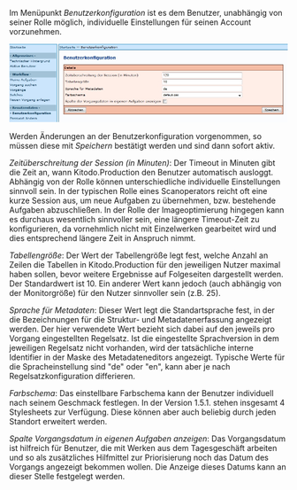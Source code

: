 Im Menüpunkt *Benutzerkonfiguration* ist es dem Benutzer, unabhängig von seiner Rolle möglich, individuelle Einstellungen für seinen Account vorzunehmen.

![](images/Benutzerkonfiguration.jpg)

Werden Änderungen an der Benutzerkonfiguration vorgenommen, so müssen diese mit *Speichern* bestätigt werden und sind dann sofort aktiv.

*Zeitüberschreitung der Session (in Minuten)*: Der Timeout in Minuten gibt die Zeit an, wann Kitodo.Production den Benutzer automatisch ausloggt. Abhängig von der Rolle können unterschiedliche individuelle Einstellungen sinnvoll sein. In der typischen Rolle eines Scanoperators reicht oft eine kurze Session aus, um neue Aufgaben zu übernehmen, bzw. bestehende Aufgaben abzuschließen. In der Rolle der Imageoptimierung hingegen kann es durchaus wesentlich sinnvoller sein, eine längere Timeout-Zeit zu konfigurieren, da vornehmlich nicht mit Einzelwerken gearbeitet wird und dies entsprechend längere Zeit in Anspruch nimmt.

*Tabellengröße*: Der Wert der Tabellengröße legt fest, welche Anzahl an Zeilen die Tabellen in Kitodo.Production für den jeweiligen Nutzer maximal haben sollen, bevor weitere Ergebnisse auf Folgeseiten dargestellt werden. Der Standardwert ist 10. Ein anderer Wert kann jedoch (auch abhängig von der Monitorgröße) für den Nutzer sinnvoller sein (z.B. 25).

*Sprache für Metadaten*: Dieser Wert legt die Standartsprache fest, in der die Bezeichnungen für die Struktur- und Metadatenerfassung angezeigt werden. Der hier verwendete Wert bezieht sich dabei auf den jeweils pro Vorgang eingestellten Regelsatz. Ist die eingestellte Sprachversion in dem jeweiligen Regelsatz nicht vorhanden, wird der tatsächliche interne Identifier in der Maske des Metadateneditors angezeigt.
Typische Werte für die Spracheinstellung sind "de" oder "en", kann aber je nach Regelsatzkonfiguration differieren.

*Farbschema*: Das einstellbare Farbschema kann der Benutzer individuell nach seinem Geschmack festlegen. In der Version 1.5.1. stehen insgesamt 4 Stylesheets zur Verfügung. Diese können aber auch beliebig durch jeden Standort erweitert werden.

*Spalte Vorgangsdatum in eigenen Aufgaben anzeigen*: Das Vorgangsdatum ist hilfreich für Benutzer, die mit Werken aus dem Tagesgeschäft arbeiten und so als zusätzliches Hilfmittel zur Priorisierung noch das Datum des Vorgangs angezeigt bekommen wollen. Die Anzeige dieses Datums kann an dieser Stelle festgelegt werden.
